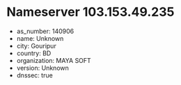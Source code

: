 # Nameserver 103.153.49.235

* as_number: 140906
* name: Unknown
* city: Gouripur
* country: BD
* organization: MAYA SOFT
* version: Unknown
* dnssec: true
